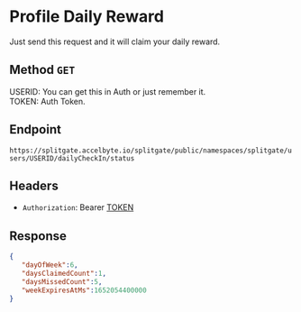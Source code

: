# Profile Daily Reward

Just send this request and it will claim your daily reward.

## Method `GET`

USERID: You can get this in Auth or just remember it.    
TOKEN: Auth Token.  

## Endpoint

`https://splitgate.accelbyte.io/splitgate/public/namespaces/splitgate/users/USERID/dailyCheckIn/status`

## Headers

- `Authorization`: Bearer [TOKEN](../Auth/Auth%20Token.md)

## Response 

```json
{
   "dayOfWeek":6,
   "daysClaimedCount":1,
   "daysMissedCount":5,
   "weekExpiresAtMs":1652054400000
}
```
